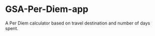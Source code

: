 GSA-Per-Diem-app
================

A Per Diem calculator based on travel destination and number of days spent.
